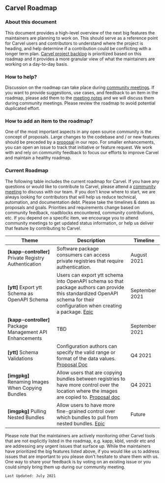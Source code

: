 ## Carvel Roadmap

### About this document
This document provides a high-level overview of the next big features the maintainers are planning to work on. This should serve as a reference point for Carvel users and contributors to understand where the project is heading, and help determine if a contribution could be conflicting with a longer term plan. [Carvel project backlog](https://app.zenhub.com/workspaces/carvel-backlog-6013063a24147d0011410709/) is prioritized based on this roadmap and it provides a more granular view of what the maintainers are working on a day-to-day basis.  

### How to help?
Discussion on the roadmap can take place during [community meetings](https://carvel.dev/community/). If you want to provide suggestions, use cases, and feedback to an item in the roadmap, please add them to the [meeting notes](https://hackmd.io/F7g3RT2hR3OcIh-Iznk2hw) and we will discuss them during community meetings. Please review the roadmap to avoid potential duplicated effort.

### How to add an item to the roadmap?
One of the most important aspects in any open source community is the concept of proposals. Large changes to the codebase and / or new features should be preceded by a [proposal](https://github.com/vmware-tanzu/carvel-community/tree/develop/proposals) in our repo.
For smaller enhancements, you can open an issue to track that initiative or feature request.
We work with and rely on community feedback to focus our efforts to improve Carvel and maintain a healthy roadmap.

### Current Roadmap
The following table includes the current roadmap for Carvel. If you have any questions or would like to contribute to Carvel, please attend a [community meeting](https://carvel.dev/community/) to discuss with our team. If you don't know where to start, we are always looking for contributors that will help us reduce technical, automation, and documentation debt.
Please take the timelines & dates as proposals and goals. Priorities and requirements change based on community feedback, roadblocks encountered, community contributions, etc. If you depend on a specific item, we encourage you to attend community meetings to get updated status information, or help us deliver that feature by contributing to Carvel.



|Theme|Description|Timeline|
|---|---|---|
|**[kapp-controller]** Private Registry Authentication | Software package consumers can access private registries that require authentication. | August 2021 |
|**[ytt]** Export ytt Schema as OpenAPI Schema|Users can export ytt schema into OpenAPI schema so that package authors can provide this standardized OpenAPI schema for their configuration when creating a package. [Epic](https://app.zenhub.com/workspaces/carvel-backlog-6013063a24147d0011410709/issues/vmware-tanzu/carvel-ytt/357) |September 2021|
|**[kapp-controller]** Package Management API Enhancements| TBD | September 2021|
|**[ytt]** Schema Validations|Configuration authors can specify the valid range or format of the data values. [Proposal Doc](https://hackmd.io/pODV3wzbT56MbQTxbQOOKQ#Part-7-Validating-Documents) |Q4 2021|
|**[imgpkg]** Renaming Images When Copying Bundles | Allow users that are copying bundles between registries to have more control over the location where the images are copied to. [Proposal doc](https://github.com/vmware-tanzu/carvel-community/tree/003-copy-bundles-with-rename/proposals/imgpkg/003-copy-bundles-with-rename) |Q4 2021|
|**[imgpkg]** Pulling Nested Bundles| Allow users to have more fine-grained control over which bundles to pull from nested bundles. [Epic](https://app.zenhub.com/workspaces/carvel-backlog-6013063a24147d0011410709/issues/vmware-tanzu/carvel-imgpkg/120) |Future|

Please note that the maintainers are actively monitoring other Carvel tools that are not explicitly listed in the roadmap, e.g. kapp, kbld, vendir etc and are addressing any urgent issues that surface up. While the maintainers have prioritized the big features listed above, if you would like us to address issues that are important to you please don't hesitate to share them with us. One way to share your feedback is by voting on an existing issue or you could simply bring them up during our community meeting. 

`Last Updated: July 2021`
